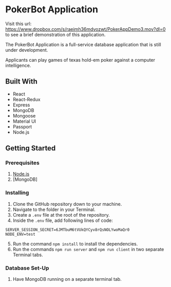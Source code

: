 # PokerBot Application

Visit this url: https://www.dropbox.com/s/raeimh36mdvozwt/PokerAppDemo3.mov?dl=0
to see a brief demonstration of this application.

The PokerBot Application is a full-service database application that is still under development.

Applicants can play games of texas hold-em poker against a computer intelligence.

## Built With

* React
* React-Redux
* Express
* MongoDB
* Mongoose
* Material UI
* Passport
* Node.js

## Getting Started

### Prerequisites

1. [Node.js](http://nodejs.org/)
2. [MongoDB]

### Installing

1. Clone the GitHub repository down to your machine.
2. Navigate to the folder in your Terminal.
3. Create a `.env` file at the root of the repository.
4. Inside the `.env` file, add following lines of code:

```env
SERVER_SESSION_SECRET=6JMTbuM6tVUkQYCyv8rQsNOLYwoMaQr0
NODE_ENV=test
```

5. Run the command `npm install` to install the dependencies.
6. Run the commands `npm run server` and `npm run client` in two separate Terminal tabs.

### Database Set-Up

1. Have MongoDB running on a separate terminal tab.
